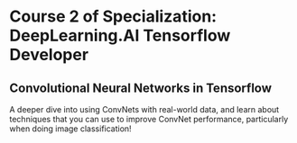 # Course 2 of Specialization: DeepLearning.AI Tensorflow Developer

## Convolutional Neural Networks in Tensorflow

A deeper dive into using ConvNets with real-world data, and learn about techniques that you can use to improve ConvNet performance, particularly when doing image classification!